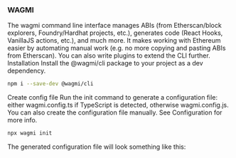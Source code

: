 ### WAGMI
The wagmi command line interface manages ABIs (from Etherscan/block explorers, Foundry/Hardhat projects, etc.), generates code (React Hooks, VanillaJS actions, etc.), and much more. It makes working with Ethereum easier by automating manual work (e.g. no more copying and pasting ABIs from Etherscan). You can also write plugins to extend the CLI further.</br>
Installation
Install the @wagmi/cli package to your project as a dev dependency.

```bash
npm i --save-dev @wagmi/cli
```
Create config file
Run the init command to generate a configuration file: either wagmi.config.ts if TypeScript is detected, otherwise wagmi.config.js. You can also create the configuration file manually. See Configuration for more info.
```bash
npx wagmi init
```
The generated configuration file will look something like this:
